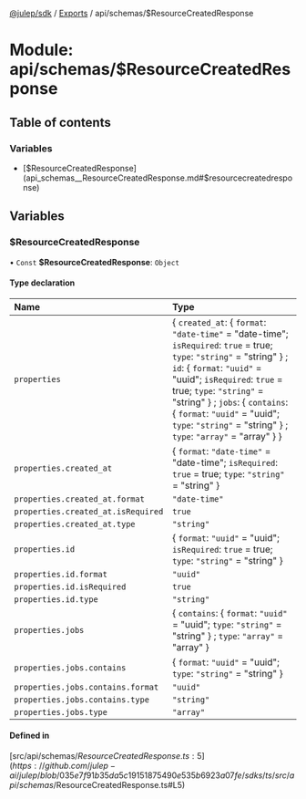 [@julep/sdk](../README.md) / [Exports](../modules.md) / api/schemas/$ResourceCreatedResponse

# Module: api/schemas/$ResourceCreatedResponse

## Table of contents

### Variables

- [$ResourceCreatedResponse](api_schemas__ResourceCreatedResponse.md#$resourcecreatedresponse)

## Variables

### $ResourceCreatedResponse

• `Const` **$ResourceCreatedResponse**: `Object`

#### Type declaration

| Name | Type |
| :------ | :------ |
| `properties` | \{ `created_at`: \{ `format`: ``"date-time"`` = "date-time"; `isRequired`: ``true`` = true; `type`: ``"string"`` = "string" } ; `id`: \{ `format`: ``"uuid"`` = "uuid"; `isRequired`: ``true`` = true; `type`: ``"string"`` = "string" } ; `jobs`: \{ `contains`: \{ `format`: ``"uuid"`` = "uuid"; `type`: ``"string"`` = "string" } ; `type`: ``"array"`` = "array" }  } |
| `properties.created_at` | \{ `format`: ``"date-time"`` = "date-time"; `isRequired`: ``true`` = true; `type`: ``"string"`` = "string" } |
| `properties.created_at.format` | ``"date-time"`` |
| `properties.created_at.isRequired` | ``true`` |
| `properties.created_at.type` | ``"string"`` |
| `properties.id` | \{ `format`: ``"uuid"`` = "uuid"; `isRequired`: ``true`` = true; `type`: ``"string"`` = "string" } |
| `properties.id.format` | ``"uuid"`` |
| `properties.id.isRequired` | ``true`` |
| `properties.id.type` | ``"string"`` |
| `properties.jobs` | \{ `contains`: \{ `format`: ``"uuid"`` = "uuid"; `type`: ``"string"`` = "string" } ; `type`: ``"array"`` = "array" } |
| `properties.jobs.contains` | \{ `format`: ``"uuid"`` = "uuid"; `type`: ``"string"`` = "string" } |
| `properties.jobs.contains.format` | ``"uuid"`` |
| `properties.jobs.contains.type` | ``"string"`` |
| `properties.jobs.type` | ``"array"`` |

#### Defined in

[src/api/schemas/$ResourceCreatedResponse.ts:5](https://github.com/julep-ai/julep/blob/035e7f91b35da5c19151875490e535b6923a07fe/sdks/ts/src/api/schemas/$ResourceCreatedResponse.ts#L5)

